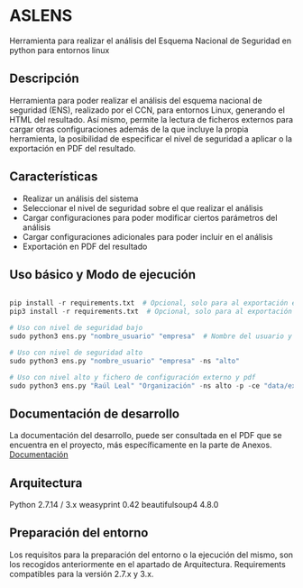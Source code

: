 # ASLENS

Herramienta para realizar el análisis del Esquema Nacional de Seguridad en python para entornos linux

## Descripción

Herramienta para poder realizar el análisis del esquema nacional de seguridad (ENS), realizado por el CCN, para entornos Linux, generando el HTML del resultado.
Así mismo, permite la lectura de ficheros externos para cargar otras configuraciones además de la que incluye la propia herramienta,
la posibilidad de especificar el nivel de seguridad a aplicar o la exportación en PDF del resultado.

## Características

- Realizar un análisis del sistema
- Seleccionar el nivel de seguridad sobre el que realizar el análisis
- Cargar configuraciones para poder modificar ciertos parámetros del análisis
- Cargar configuraciones adicionales para poder incluir en el análisis
- Exportación en PDF del resultado

## Uso básico y Modo de ejecución

```python

pip install -r requirements.txt  # Opcional, solo para al exportación en PDF - Python 2.7.x
pip3 install -r requirements.txt  # Opcional, solo para al exportación en PDF - Python 2.7.x

# Uso con nivel de seguridad bajo
sudo python3 ens.py "nombre_usuario" "empresa"  # Nombre del usuario y empresa, parámetros obligatorios

# Uso con nivel de seguridad alto
sudo python3 ens.py "nombre_usuario" "empresa" -ns "alto"

# Uso con nivel alto y fichero de configuración externo y pdf
sudo python3 ens.py "Raúl Leal" "Organización" -ns alto -p -ce "data/extra_config.json"
```

## Documentación de desarrollo

La documentación del desarrollo, puede ser consultada en el PDF que se encuentra en el proyecto, más específicamente en la parte de Anexos.
[Documentación]()

## Arquitectura

Python 2.7.14 / 3.x
weasyprint 0.42
beautifulsoup4 4.8.0

## Preparación del entorno

Los requisitos para la preparación del entorno o la ejecución del mismo, son los recogidos anteriormente en el apartado de Arquitectura.
Requirements compatibles para la versión 2.7.x y 3.x.